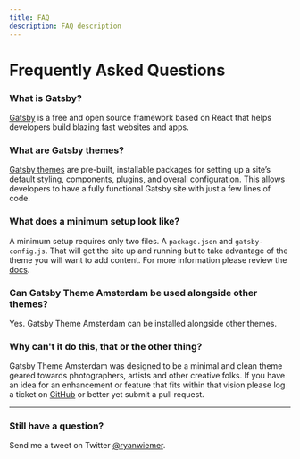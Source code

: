 ```yaml
---
title: FAQ
description: FAQ description
---
```


# Frequently Asked Questions

### What is Gatsby?

<a href="https://www.gatsbyjs.org/" target="_blank" rel="noopener noreferrer">Gatsby</a> is a free and open source framework based on React that helps developers build blazing fast websites and apps.

### What are Gatsby themes?

<a href="https://www.gatsbyjs.org/docs/themes/what-are-gatsby-themes" target="_blank" rel="noopener noreferrer">Gatsby themes</a> are pre-built, installable packages for setting up a site’s default styling, components, plugins, and overall configuration. This allows developers to have a fully functional Gatsby site with just a few lines of code.

### What does a minimum setup look like?

A minimum setup requires only two files. A <code>package.json</code> and <code>gatsby-config.js</code>. That will get the site up and running but to take advantage of the theme you will want to add content. For more information please review the <a href="/docs/">docs</a>.

### Can Gatsby Theme Amsterdam be used alongside other themes?

Yes. Gatsby Theme Amsterdam can be installed alongside other themes.

### Why can't it do this, that or the other thing?

Gatsby Theme Amsterdam was designed to be a minimal and clean theme geared towards photographers, artists and other creative folks. If you have an idea for an enhancement or feature that fits within that vision please log a ticket on <a href="https://github.com/ryanwiemer/gatsby-theme-amsterdam" target="_blank" rel="noopener noreferrer">GitHub</a> or better yet submit a pull request.

<hr>

### Still have a question?

Send me a tweet on Twitter <a href="https://twitter.com/ryanwiemer" target="_blank" rel="noopener noreferrer">@ryanwiemer</a>.

